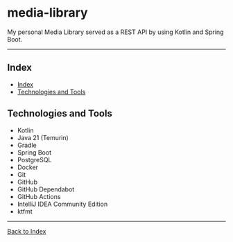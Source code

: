 # media-library
My personal Media Library served as a REST API by using Kotlin and Spring Boot.

---

## Index

- [Index](#index)
- [Technologies and Tools](#technologies-and-tools)

## Technologies and Tools

- Kotlin
- Java 21 (Temurin)
- Gradle
- Spring Boot
- PostgreSQL
- Docker
- Git
- GitHub
- GitHub Dependabot
- GitHub Actions
- IntelliJ IDEA Community Edition
- ktfmt

---

[Back to Index](#index)
